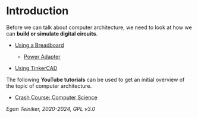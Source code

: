 # Introduction

Before we can talk about computer architecture, we need to look at how we can **build or simulate digital circuits**.

* [Using a Breadboard](UsingBreadboard.md)
    * [Power Adapter](power-supply/)

* [Using TinkerCAD](UsingTinkercad.md)

The following **YouTube tutorials** can be used to get an initial overview of the topic of computer architecture.

* [Crash Course: Computer Science](CrashCourse-ComputerScience.md)


*Egon Teiniker, 2020-2024, GPL v3.0* 
